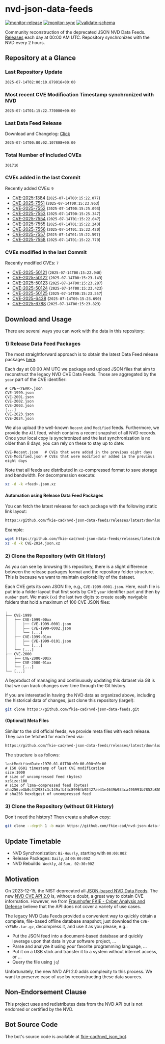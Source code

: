 # nvd-json-data-feeds

[![monitor-release](https://github.com/fkie-cad/nvd-json-data-feeds/actions/workflows/monitor_release.yml/badge.svg)](https://github.com/fkie-cad/nvd-json-data-feeds/actions/workflows/monitor_release.yml)
[![monitor-sync](https://github.com/fkie-cad/nvd-json-data-feeds/actions/workflows/monitor_sync.yml/badge.svg)](https://github.com/fkie-cad/nvd-json-data-feeds/actions/workflows/monitor_sync.yml)
[![validate-schema](https://github.com/fkie-cad/nvd-json-data-feeds/actions/workflows/validate_schema.yml/badge.svg)](https://github.com/fkie-cad/nvd-json-data-feeds/actions/workflows/validate_schema.yml)

Community reconstruction of the deprecated JSON NVD Data Feeds.
[Releases](https://github.com/fkie-cad/nvd-json-data-feeds/releases/latest) each day at 00:00 AM UTC.
Repository synchronizes with the NVD every 2 hours.

## Repository at a Glance

### Last Repository Update

```plain
2025-07-14T02:00:10.879016+00:00
```

### Most recent CVE Modification Timestamp synchronized with NVD

```plain
2025-07-14T01:15:22.770000+00:00
```

### Last Data Feed Release

Download and Changelog: [Click](https://github.com/fkie-cad/nvd-json-data-feeds/releases/latest)

```plain
2025-07-14T00:00:02.107808+00:00
```

### Total Number of included CVEs

```plain
301710
```

### CVEs added in the last Commit

Recently added CVEs: `9`

- [CVE-2025-1384](CVE-2025/CVE-2025-13xx/CVE-2025-1384.json) (`2025-07-14T00:15:22.077`)
- [CVE-2025-7551](CVE-2025/CVE-2025-75xx/CVE-2025-7551.json) (`2025-07-14T00:15:23.963`)
- [CVE-2025-7552](CVE-2025/CVE-2025-75xx/CVE-2025-7552.json) (`2025-07-14T00:15:25.093`)
- [CVE-2025-7553](CVE-2025/CVE-2025-75xx/CVE-2025-7553.json) (`2025-07-14T00:15:25.347`)
- [CVE-2025-7554](CVE-2025/CVE-2025-75xx/CVE-2025-7554.json) (`2025-07-14T01:15:22.047`)
- [CVE-2025-7555](CVE-2025/CVE-2025-75xx/CVE-2025-7555.json) (`2025-07-14T01:15:22.240`)
- [CVE-2025-7556](CVE-2025/CVE-2025-75xx/CVE-2025-7556.json) (`2025-07-14T01:15:22.420`)
- [CVE-2025-7557](CVE-2025/CVE-2025-75xx/CVE-2025-7557.json) (`2025-07-14T01:15:22.597`)
- [CVE-2025-7558](CVE-2025/CVE-2025-75xx/CVE-2025-7558.json) (`2025-07-14T01:15:22.770`)


### CVEs modified in the last Commit

Recently modified CVEs: `7`

- [CVE-2025-50121](CVE-2025/CVE-2025-501xx/CVE-2025-50121.json) (`2025-07-14T00:15:22.940`)
- [CVE-2025-50122](CVE-2025/CVE-2025-501xx/CVE-2025-50122.json) (`2025-07-14T00:15:23.143`)
- [CVE-2025-50123](CVE-2025/CVE-2025-501xx/CVE-2025-50123.json) (`2025-07-14T00:15:23.287`)
- [CVE-2025-50124](CVE-2025/CVE-2025-501xx/CVE-2025-50124.json) (`2025-07-14T00:15:23.423`)
- [CVE-2025-50125](CVE-2025/CVE-2025-501xx/CVE-2025-50125.json) (`2025-07-14T00:15:23.557`)
- [CVE-2025-6438](CVE-2025/CVE-2025-64xx/CVE-2025-6438.json) (`2025-07-14T00:15:23.690`)
- [CVE-2025-6788](CVE-2025/CVE-2025-67xx/CVE-2025-6788.json) (`2025-07-14T00:15:23.823`)


## Download and Usage

There are several ways you can work with the data in this repository:

### 1) Release Data Feed Packages

The most straightforward approach is to obtain the latest Data Feed release packages [here](https://github.com/fkie-cad/nvd-json-data-feeds/releases/latest).

Each day at 00:00 AM UTC we package and upload JSON files that aim to reconstruct the legacy NVD CVE Data Feeds.
Those are aggregated by the `year` part of the CVE identifier:

```
# CVE-<YEAR>.json
CVE-1999.json
CVE-2001.json
CVE-2002.json
CVE-2003.json
[...]
CVE-2023.json
CVE-2024.json
```

We also upload the well-known `Recent` and `Modified` feeds.
Furthermore, we provide the `All` feed, which contains a recent snapshot of all NVD records.
Once your local copy is synchronized and the last synchronization is no older than 8 days, you can rely on these to stay up to date:

```plain
CVE-Recent.json   # CVEs that were added in the previous eight days
CVE-Modified.json # CVEs that were modified or added in the previous eight days
```

Note that all feeds are distributed in `xz`-compressed format to save storage and bandwidth.
For decompression execute:

```sh
xz -d -k <feed>.json.xz
```

#### Automation using Release Data Feed Packages

You can fetch the latest releases for each package with the following static link layout:

```sh
https://github.com/fkie-cad/nvd-json-data-feeds/releases/latest/download/CVE-<YEAR>.json.xz
```

Example:

```sh
wget https://github.com/fkie-cad/nvd-json-data-feeds/releases/latest/download/CVE-2024.json.xz
xz -d -k CVE-2024.json.xz
```

### 2) Clone the Repository (with Git History)

As you can see by browsing this repository, there is a slight difference between the release packages format and the repository folder structure.
This is because we want to maintain explorability of the dataset.

Each CVE gets its own JSON file, e.g., `CVE-1999-0001.json`.
Here, each file is put into a folder layout that first sorts by CVE `year` identifier part and then by `number` part.
We mask (`xx`) the last two digits to create easily navigable folders that hold a maximum of 100 CVE JSON files:

```plain
.
├── CVE-1999
│   ├── CVE-1999-00xx
│   │   ├── CVE-1999-0001.json
│   │   ├── CVE-1999-0002.json
│   │   └── [...]
│   ├── CVE-1999-01xx
│   │   ├── CVE-1999-0101.json
│   │   └── [...]
│   └── [...]
├── CVE-2000
│   ├── CVE-2000-00xx
│   ├── CVE-2000-01xx
│   └── [...]
└── [...]
```

A byproduct of managing and continuously updating this dataset via Git is that we can track changes over time through the Git history.

If you are interested in having the NVD data as organized above, including the historical data of changes, just clone this repository (large!):

```sh
git clone https://github.com/fkie-cad/nvd-json-data-feeds.git
```

#### (Optional) Meta Files

Similar to the old official feeds, we provide meta files with each release. They can be fetched for each feed via:

```sh
https://github.com/fkie-cad/nvd-json-data-feeds/releases/latest/download/CVE-<YEAR>.meta
```

The structure is as follows:

```plain
lastModifiedDate:1970-01-01T00:00:00.000+00:00                          # ISO 8601 timestamp of last CVE modification
size:1000                                                               # size of uncompressed feed (bytes)
xzSize:100                                                              # size of lzma-compressed feed (bytes)
sha256:e3b0c44298fc1c149afbf4c8996fb92427ae41e4649b934ca495991b7852b855 # sha256 hexdigest of uncompressed feed
```

### 3) Clone the Repository (without Git History)

Don't need the history? Then create a shallow copy:

```sh
git clone --depth 1 -b main https://github.com/fkie-cad/nvd-json-data-feeds.git
```


## Update Timetable

* NVD Synchronization: `Bi-Hourly`, starting with `00:00:00Z`
* Release Packages: `Daily`, at `00:00:00Z`
* NVD Rebuilds: `Weekly`, at `Sun, 02:30:00Z`


## Motivation

On 2023-12-15, the NIST deprecated all [JSON-based NVD Data Feeds](https://nvd.nist.gov/vuln/data-feeds#divRetirementBanner-1).
The new [NVD CVE API 2.0](https://nvd.nist.gov/developers/vulnerabilities) is, without a doubt, a great way to obtain CVE information.
However, we from [Fraunhofer FKIE - Cyber Analysis and Defense](https://www.fkie.fraunhofer.de/en/departments/cad.html) believe that the API does not cover a variety of use cases.

The legacy NVD Data Feeds provided a convenient way to quickly obtain a complete, file-based offline database snapshot; just download the `CVE-<YEAR>.tar.gz`, decompress it, and use it as you please, e.g.:

- Put the JSON feed into a document-based database and quickly leverage upon that data in your software project, ...
- Parse and analyze it using your favorite programming language, ...
- Put it on a USB stick and transfer it to a system without internet access, or ...
- Query the file using `jq`!

Unfortunately, the new NVD API 2.0 adds complexity to this process.
We want to preserve ease of use by reconstructing these data sources.

## Non-Endorsement Clause

This project uses and redistributes data from the NVD API but is not endorsed or certified by the NVD.

## Bot Source Code

The bot's source code is available at [fkie-cad/nvd\_json\_bot](https://github.com/fkie-cad/nvd_json_bot).